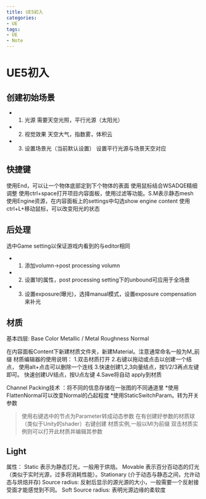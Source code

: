 ```yaml
---
title: UE5初入
categories:
- UE
tags: 
- UE
- Note
---
```

# UE5初入

## 创建初始场景
* 1. 光源
    需要天空光照，平行光源（太阳光）

* 2. 视觉效果
    天空大气，指数雾，体积云

* 3. 设置场景光（当前默认设置）
    设置平行光源与场景天空对应

## 快捷键
使用End，可以让一个物体底部定到下个物体的表面
使用鼠标结合WSADQE精细调整
使用ctrl+space打开项目内容面板，使用过滤等功能。S.M表示静态mesh
使用Engine资源，在内容面板上的settings中勾选show engine content
使用ctrl+L+移动鼠标，可以改变阳光的状态

## 后处理
选中Game setting以保证游戏内看到的与editor相同
* 1. 添加volumn->post processing volumn
* 2. 设置1的属性，post processing setting下的unbound可应用于全场景
* 3. 设置exposure(曝光)，选择manual模式，设置exposure compensation来补光

## 材质
基本四层:
Base Color
Metallic / Metal
Roughness
Normal

在内容面板Content下新建材质文件夹，新建Material。注意通常命名一般为M_前缀
材质编辑器的使用说明：
1.双击材质打开
2.右键以拖动或点击以创建一个结点， 使用alt+点击可以删除一个连线
3.快速创建1,2,3向量结点，按1/2/3再点左键即可。 快速创建UV结点，按U点左键
4.Save将自动 apply到材质 

Channel Packing技术 ：将不同的信息存储在一张图的不同通道里
*使用FlattenNormal可以改变Normal的凸起程度
*使用StaticSwitchParam。转为开关参数
> 使用右键选中的节点为Parameter转成动态参数
> 在有创建好参数的材质球（类似于Unity的shader）右键创建 材质实例,一般以MI为前缀
> 双击材质实例则可以打开此材质并编辑其参数

## Light
属性： Static 表示为静态灯光，一般用于烘焙。 Movable 表示百分百动态的灯光（类似于实时光源，过多将消耗性能）。Stationary (介于动态与静态之间，允许动态与烘焙并存)
Source radius: 反射后显示的源光源的大小，一般需要一个反射接受面才能感觉到不同。 Soft Source radius: 表明光源边缘的柔软度